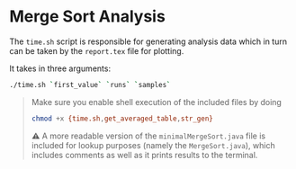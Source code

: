 # Merge Sort Analysis

The `time.sh` script is responsible for generating analysis data which in turn can be taken by the `report.tex` file for plotting.

It takes in three arguments:

```sh
./time.sh `first_value` `runs` `samples`
```

> Make sure you enable shell execution of the included files by doing
>
> ```sh
> chmod +x {time.sh,get_averaged_table,str_gen}
> ```
>
> ⚠️ A more readable version of the `minimalMergeSort.java` file is included for lookup purposes (namely the `MergeSort.java`), which includes comments as well as it prints results to the terminal.
